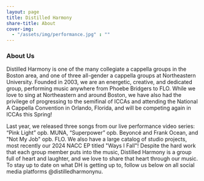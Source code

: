 ```yaml
---
layout: page
title: Distilled Harmony
share-title: About
cover-img:
  - "/assets/img/performance.jpg" : ""
---
```

### About Us

Distilled Harmony is one of the many collegiate a cappella groups in the Boston area, and one of three all-gender a cappella groups at Northeastern University. Founded in 2003, we are an energetic, creative, and dedicated group, performing music anywhere from Phoebe Bridgers to FLO. While we love to sing at Northeastern and around Boston, we have also had the privilege of progressing to the semifinal of ICCAs and attending the National A Cappella Convention in Orlando, Florida, and will be competing again in ICCAs this Spring!

Last year, we released three songs from our live performance video series: “Pink Light” opb. MUNA, “Superpower” opb. Beyoncé and Frank Ocean, and "Not My Job" opb. FLO. We also have a large catalog of studio projects, most recently our 2024 NACC EP titled "Ways I Fall"! Despite the hard work that each group member puts into the music, Distilled Harmony is a group full of heart and laughter, and we love to share that heart through our music. To stay up to date on what DH is getting up to, follow us below on all social media platforms @distilledharmonynu.
